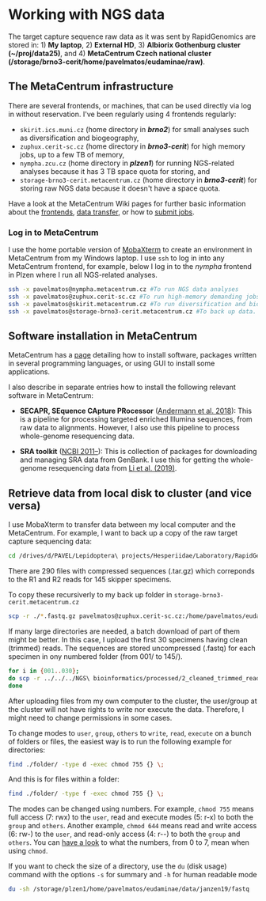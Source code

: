 # Working with NGS data

The target capture sequence raw data as it was sent by RapidGenomics are stored in: 1) **My laptop**, 2) **External HD**, 3) **Albiorix Gothenburg cluster (~/proj/data25)**, and 4) **MetaCentrum Czech national cluster (/storage/brno3-cerit/home/pavelmatos/eudaminae/raw)**.

## The MetaCentrum infrastructure
There are several frontends, or machines, that can be used directly via log in without reservation. I've been regularly using 4 frontends regularly:
- `skirit.ics.muni.cz` (home directory in **_brno2_**) for small analyses such as diversification and biogeography,
- `zuphux.cerit-sc.cz` (home directory in **_brno3-cerit_**) for high memory jobs, up to a few TB of memory,
- `nympha.zcu.cz` (home directory in **_plzen1_**) for running NGS-related analyses because it has 3 TB space quota for storing, and
- `storage-brno3-cerit.metacentrum.cz` (home directory in **_brno3-cerit_**) for storing raw NGS data because it doesn't have a space quota.

Have a look at the MetaCentrum Wiki pages for further basic information about the [frontends](https://wiki.metacentrum.cz/wiki/Frontend), [data transfer](https://wiki.metacentrum.cz/wiki/Working_with_data), or how to [submit jobs](https://wiki.metacentrum.cz/wiki/How_to_compute/Batch_jobs).

### Log in to MetaCentrum
I use the home portable version of [MobaXterm](https://mobaxterm.mobatek.net/download-home-edition.html) to create an environment in MetaCentrum from my Windows laptop. I use `ssh` to log in into any MetaCentrum frontend, for example, below I log in to the _nympha_ frontend in Plzen where I run all NGS-related analyses.

```bash
ssh -x pavelmatos@nympha.metacentrum.cz #To run NGS data analyses
ssh -x pavelmatos@zuphux.cerit-sc.cz #To run high-memory demanding jobs
ssh -x pavelmatos@skirit.metacentrum.cz #To run diversification and biogeography analyses
ssh -x pavelmatos@storage-brno3-cerit.metacentrum.cz #To back up data. This is the same as @zuphux.cerit-sc.cz but can't run any job here
```
## Software installation in MetaCentrum
MetaCentrum has a [page](https://wiki.metacentrum.cz/wiki/How_to_install_an_application) detailing how to install software, packages written in several programming languages, or using GUI to install some applications.

I also describe in separate entries how to install the following relevant software in MetaCentrum:

- **SECAPR, SEquence CApture PRocessor** ([Andermann et al. 2018](https://doi.org/10.7717/peerj.5175)): This is a pipeline for processing targeted enriched Illumina sequences, from raw data to alignments. However, I also use this pipeline to process whole-genome resequencing data.

- **SRA toolkit** ([NCBI 2011&ndash;](https://www.ncbi.nlm.nih.gov/books/NBK158900/)): This is collection of packages for downloading and managing SRA data from GenBank. I use this for getting the whole-genome resequencing data from [Li et al. (2019)](https://www.pnas.org/content/116/13/6232).

## Retrieve data from local disk to cluster (and vice versa)
I use MobaXterm to transfer data between my local computer and the MetaCentrum. For example, I want to back up a copy of the raw target capture sequencing data:

```bash
cd /drives/d/PAVEL/Lepidoptera\ projects/Hesperiidae/Laboratory/RapidGenomics/data/raw/
```

There are 290 files with compressed sequences (.tar.gz) which correponds to the R1 and R2 reads for 145 skipper specimens.

To copy these recursiverly to my back up folder in `storage-brno3-cerit.metacentrum.cz`

```bash
scp -r ./*.fastq.gz pavelmatos@zuphux.cerit-sc.cz:/home/pavelmatos/eudaminae/raw
```

If many large directories are needed, a batch download of part of them might be better. In this case, I upload the first 30 specimens having clean (trimmed) reads. The sequences are stored uncompressed (.fastq) for each specimen in ony numbered folder (from 001/ to 145/).

```bash
for i in {001..030}; 
do scp -r ../../../NGS\ bioinformatics/processed/2_cleaned_trimmed_reads/"$i"_clean/ pavelmatos@nympha.metacentrum.cz:/home/pavelmatos/eudaminae/processed/2_cleaned_trimmed_reads;
done
```

After uploading files from my own computer to the cluster, the user/group at the cluster will not have rights to write nor execute the data. Therefore, I might need to change permissions in some cases.

To change modes to `user`, `group`, `others` to `write`, `read`, `execute` on a bunch of folders or files, the easiest way is to run the following example for directories:

```bash
find ./folder/ -type d -exec chmod 755 {} \;
```

And this is for files within a folder:

```bash
find ./folder/ -type f -exec chmod 755 {} \;
```

The modes can be changed using numbers. For example, `chmod 755` means full access (7: rwx) to the `user`, read and execute modes (5: r-x) to both the `group` and `others`. Another example, `chmod 644` means read and write access (6: rw-) to the `user`, and read-only access (4: r--) to both the `group` and `others`. You can [have a look](https://en.wikipedia.org/wiki/Chmod) to what the numbers, from 0 to 7, mean when using `chmod`.

If you want to check the size of a directory, use the `du` (disk usage) command with the options `-s` for summary and `-h` for human readable mode

```bash
du -sh /storage/plzen1/home/pavelmatos/eudaminae/data/janzen19/fastq
```

